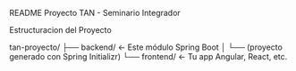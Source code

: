 README Proyecto TAN - Seminario Integrador

Estructuracion del Proyecto

tan-proyecto/
├── backend/        ← Este módulo Spring Boot
│   └── (proyecto generado con Spring Initializr)
└── frontend/       ← Tu app Angular, React, etc.

